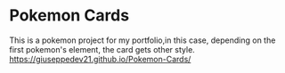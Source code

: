 # Pokemon Cards
This is a pokemon project for my portfolio,in this case, depending on the first pokemon's element, the card gets other style. <br>
https://giuseppedev21.github.io/Pokemon-Cards/
